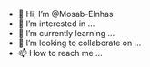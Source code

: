 - 👋 Hi, I’m @Mosab-Elnhas
- 👀 I’m interested in ...
- 🌱 I’m currently learning ...
- 💞️ I’m looking to collaborate on ...
- 📫 How to reach me ...

<!---
Mosab-Elnhas/Mosab-Elnhasis a ✨ special ✨ repository because its `README.md` (this file) appears on your GitHub profile.
You can click the Preview link to take a look at your changes.
--->
